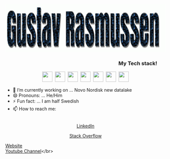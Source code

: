 

<p align="center">
  <img width="600" height="150" src="https://github.com/Gustav-Rasmussen/Gustav-Rasmussen/blob/master/PezdiERm.gif">
</p>

<!-- ![image](https://github.com/Gustav-Rasmussen/Gustav-Rasmussen/blob/master/PezdiERm.gif) -->


### &ensp;&ensp;&ensp;&ensp;&ensp;&ensp;&ensp;&ensp;&ensp;&ensp;&ensp;&ensp;&ensp;&ensp;&ensp;&ensp;&ensp;&ensp;&ensp;&ensp;&ensp;&ensp;&ensp;&ensp;&ensp;&ensp;&ensp;&ensp;&ensp;&ensp;&ensp;&ensp;&ensp;&ensp;&ensp;&ensp;&ensp;&ensp;&ensp;&ensp;&ensp;&ensp;&ensp; My Tech stack!


<p align="center">
<!-- &ensp; -->
<img height="32" width="32" src="https://cdn.jsdelivr.net/npm/simple-icons@v3/icons/python.svg" />&nbsp;
<img height="32" width="32" src="https://cdn.jsdelivr.net/npm/simple-icons@v3/icons/pandas.svg" />&nbsp;
<img height="32" width="32" src="https://cdn.jsdelivr.net/npm/simple-icons@v3/icons/amazonaws.svg" />&nbsp;
<img height="32" width="32" src="https://cdn.jsdelivr.net/npm/simple-icons@v3/icons/azuredevops.svg" />&nbsp;
<img height="32" width="32" src="https://cdn.jsdelivr.net/npm/simple-icons@v3/icons/apachespark.svg" />&nbsp;
<img height="32" width="32" src="https://cdn.jsdelivr.net/npm/simple-icons@v3/icons/linux.svg" />&nbsp;
<img height="32" width="32" src="https://cdn.jsdelivr.net/npm/simple-icons@v3/icons/mysql.svg" />
</p>


- 🔭 I’m currently working on ... Novo Nordisk new datalake
- 😄 Pronouns: ... He/Him
- ⚡ Fun fact: ... I am half Swedish
- 📫 How to reach me:</br></br>

<p align="center">
  <a href="https://www.linkedin.com/in/gustav-collin-rasmussen-700a192a/">LinkedIn</a>
</p>

<p align="center">
  <a href="https://stackoverflow.com/users/7445528/gustav-rasmussen?tab=profile">Stack Overflow</a>
</p>

[Website](http://newthinktank.dk/)</br>
[Youtube Channel](https://www.youtube.com/channel/UCFdvrL3KjfK7X5UQqzv3qGQ?)</br>
